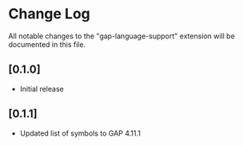 # Change Log

All notable changes to the "gap-language-support" extension will be documented in this file.

## [0.1.0]

- Initial release

## [0.1.1]

- Updated list of symbols to GAP 4.11.1
